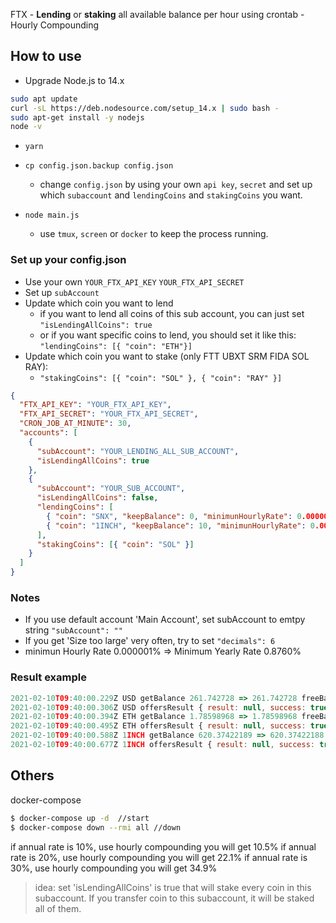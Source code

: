 FTX - **Lending** or **staking** all available balance per hour using crontab - Hourly Compounding

## How to use

- Upgrade Node.js to 14.x

```zsh
sudo apt update
curl -sL https://deb.nodesource.com/setup_14.x | sudo bash -
sudo apt-get install -y nodejs
node -v
```

- `yarn`

- `cp config.json.backup config.json`

  - change `config.json` by using your own `api key`, `secret` and set up which `subaccount` and `lendingCoins` and `stakingCoins` you want.

- `node main.js`

  - use `tmux`, `screen` or `docker` to keep the process running.

### Set up your config.json

- Use your own `YOUR_FTX_API_KEY` `YOUR_FTX_API_SECRET`
- Set up `subAccount`
- Update which coin you want to lend
  - if you want to lend all coins of this sub account, you can just set `"isLendingAllCoins": true`
  - or if you want specific coins to lend, you should set it like this: `"lendingCoins": [{ "coin": "ETH"}]`
- Update which coin you want to stake (only FTT UBXT SRM FIDA SOL RAY):
  - `"stakingCoins": [{ "coin": "SOL" }, { "coin": "RAY" }]`

```json
{
  "FTX_API_KEY": "YOUR_FTX_API_KEY",
  "FTX_API_SECRET": "YOUR_FTX_API_SECRET",
  "CRON_JOB_AT_MINUTE": 30,
  "accounts": [
    {
      "subAccount": "YOUR_LENDING_ALL_SUB_ACCOUNT",
      "isLendingAllCoins": true
    },
    {
      "subAccount": "YOUR_SUB_ACCOUNT",
      "isLendingAllCoins": false,
      "lendingCoins": [
        { "coin": "SNX", "keepBalance": 0, "minimunHourlyRate": 0.000001 },
        { "coin": "1INCH", "keepBalance": 10, "minimunHourlyRate": 0.000001, "decimals": 8 }
      ],
      "stakingCoins": [{ "coin": "SOL" }]
    }
  ]
}
```

### Notes

- If you use default account 'Main Account', set subAccount to emtpy string `"subAccount": ""`
- If you get 'Size too large' very often, try to set `"decimals": 6`
- minimun Hourly Rate 0.000001% => Minimum Yearly Rate 0.8760%

### Result example

```js
2021-02-10T09:40:00.229Z USD getBalance 261.742728 => 261.742728 freeBalance 0.23926331
2021-02-10T09:40:00.306Z USD offersResult { result: null, success: true } 261.742728
2021-02-10T09:40:00.394Z ETH getBalance 1.78598968 => 1.78598968 freeBalance 0.00013262
2021-02-10T09:40:00.495Z ETH offersResult { result: null, success: true } 1.78598968
2021-02-10T09:40:00.588Z 1INCH getBalance 620.37422189 => 620.37422188 freeBalance 0.0473561
2021-02-10T09:40:00.677Z 1INCH offersResult { result: null, success: true } 620.37422188
```

## Others

docker-compose

```bash
$ docker-compose up -d  //start
$ docker-compose down --rmi all //down
```

if annual rate is 10%, use hourly compounding you will get 10.5%
if annual rate is 20%, use hourly compounding you will get 22.1%
if annual rate is 30%, use hourly compounding you will get 34.9%

> idea: set 'isLendingAllCoins' is true that will stake every coin in this subaccount. If you transfer coin to this subaccount, it will be staked all of them.
